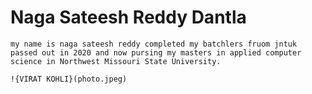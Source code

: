    # Naga Sateesh Reddy Dantla 
    my name is naga sateesh reddy completed my batchlers fruom jntuk passed out in 2020 and now pursing my masters in applied computer science in Northwest Missouri State University.

    !{VIRAT KOHLI}(photo.jpeg)